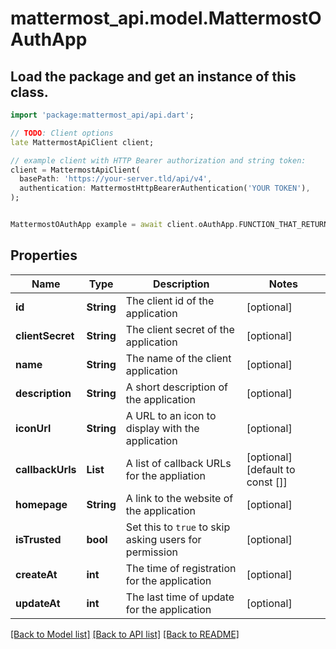 # mattermost_api.model.MattermostOAuthApp

## Load the package and get an instance of this class.
```dart
import 'package:mattermost_api/api.dart';

// TODO: Client options
late MattermostApiClient client;

// example client with HTTP Bearer authorization and string token:
client = MattermostApiClient(
  basePath: 'https://your-server.tld/api/v4',
  authentication: MattermostHttpBearerAuthentication('YOUR TOKEN'),
);


MattermostOAuthApp example = await client.oAuthApp.FUNCTION_THAT_RETURNS_THIS_CLASS();

```

## Properties
Name | Type | Description | Notes
------------ | ------------- | ------------- | -------------
**id** | **String** | The client id of the application | [optional] 
**clientSecret** | **String** | The client secret of the application | [optional] 
**name** | **String** | The name of the client application | [optional] 
**description** | **String** | A short description of the application | [optional] 
**iconUrl** | **String** | A URL to an icon to display with the application | [optional] 
**callbackUrls** | **List<String>** | A list of callback URLs for the appliation | [optional] [default to const []]
**homepage** | **String** | A link to the website of the application | [optional] 
**isTrusted** | **bool** | Set this to `true` to skip asking users for permission | [optional] 
**createAt** | **int** | The time of registration for the application | [optional] 
**updateAt** | **int** | The last time of update for the application | [optional] 

[[Back to Model list]](../GENERATED_README.md#documentation-for-models) [[Back to API list]](../GENERATED_README.md#documentation-for-api-endpoints) [[Back to README]](../GENERATED_README.md)


